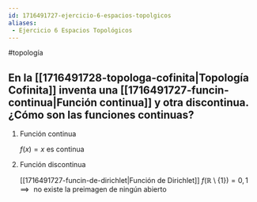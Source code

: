 ```yaml
---
id: 1716491727-ejercicio-6-espacios-topolgicos
aliases:
 - Ejercicio 6 Espacios Topológicos
---
```


#topología 

## En la [[1716491728-topologa-cofinita|Topología Cofinita]] inventa una [[1716491727-funcin-continua|Función continua]] y otra discontinua. ¿Cómo son las funciones continuas?

1. Función continua
	
	$f(x)=x$ es continua

2. Función discontinua
	
	[[1716491727-funcin-de-dirichlet|Función de Dirichlet]]
	$f(\mathbb{R} \setminus \{1\}) = 0,1 \implies \text{ no existe la preimagen de ningún abierto}$

